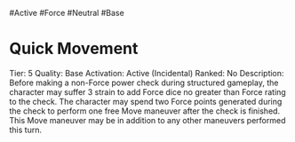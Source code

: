 #Active 
#Force 
#Neutral 
#Base 

# Quick Movement
Tier: 5
Quality: Base
Activation: Active (Incidental)
Ranked: No
Description: Before making a non-Force power check during structured gameplay, the character may suffer 3 strain to add Force dice no greater than Force rating to the check. The character may spend two Force points generated during the check to perform one free Move maneuver after the check is finished. This Move maneuver may be in addition to any other maneuvers performed this turn.
